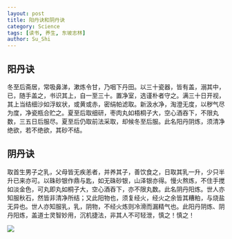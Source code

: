 ```yaml
---
layout: post
title: 阳丹诀和阴丹诀
category: Science
tags: [读书, 养生, 东坡志林]
author: Su_Shi
---
```


## 阳丹诀
冬至后斋居，常吸鼻涕，漱炼令甘，乃咽下丹田。以三十瓷器，皆有盖，溺其中，已，随手盖之，书识其上，自一至三十。置净室，选谨朴者守之。满三十日开视，其上当结细沙如浮蚁状，或黄或赤，密绢帕滤取。新汲水净，淘澄无度，以秽气尽为度，净瓷瓶合贮之。夏至后取细研，枣肉丸如梧桐子大，空心酒吞下，不限丸数，三五日后服尽。夏至后仍取前法采取，却候冬至后服。此名阳丹阴炼，须清净绝欲，若不绝欲，其砂不结。

## 阴丹诀
取首生男子之乳，父母皆无疾恙者，并养其子，善饮食之，日取其乳一升，少只半升已来亦可。以硃砂银作鼎与匙，如无硃砂银，山泽银亦得。慢火熬炼，不住手搅如淡金色，可丸即丸如桐子大，空心酒吞下，亦不限丸数。此名阴丹阳炼。世人亦知服秋石，然皆非清净所结；又此阳物也，须复经火，经火之余皆其糟粕，与烧盐无异也。世人亦知服乳，乳，阴物，不经火炼则冷滑而漏精气也。此阳丹阴炼、阴丹阳炼，盖道士灵智妙用，沉机捷法，非其人不可轻泄，慎之！慎之！

![](http://img1.gtimg.com/rushidao/pics/hv1/227/102/1974/128385587.jpg)

